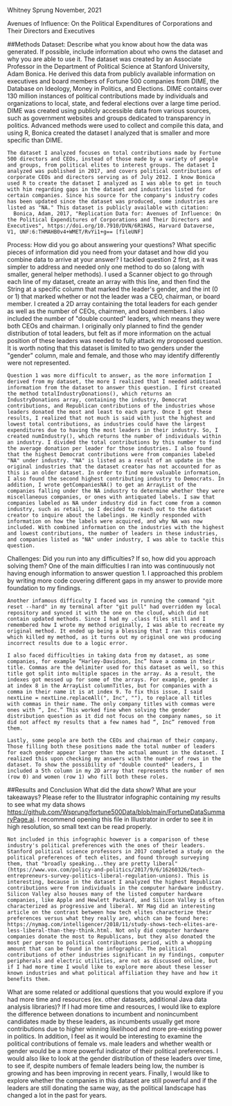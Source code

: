 Whitney Sprung
November, 2021

Avenues of Influence: On the Political Expenditures of Corporations and Their Directors and Executives 
 
##Methods
  Dataset: Describe what you know about how the data was generated. If possible, include information about who owns the dataset and why you are able to use it.
     The dataset was created by an Associate Professor in the Department of Political Science at Stanford University, Adam Bonica. He derived this data from publicly available information on executives and board members of Fortune 500 companies from DIME, the Database on Ideology, Money in Politics, and Elections. DIME contains over 130 million instances of political contributions made by individuals and organizations to local, state, and federal elections over a large time period. DIME was created using publicly accessible data from various sources, such as government websites and groups dedicated to transparency in politics. Advanced methods were used to collect and compile this data, and using R, Bonica created the dataset I analyzed that is smaller and more specific than DIME.

    The dataset I analyzed focuses on total contributions made by Fortune 500 directors and CEOs, instead of those made by a variety of people and groups, from political elites to interest groups. The dataset I analyzed was published in 2017, and covers political contributions of corporate CEOs and directors serving as of July 2012. I know Bonica used R to create the dataset I analyzed as I was able to get in touch with him regarding gaps in the dataset and industries listed for certain companies. Since his source for the company's industry codes has been updated since the dataset was produced, some industries are listed as "NA." This dataset is publicly available with citation:
      Bonica, Adam, 2017, "Replication Data for: Avenues of Influence: On the Political Expenditures of Corporations and Their Directors and Executives", https://doi.org/10.7910/DVN/6R1HAS, Harvard Dataverse, V1, UNF:6:THMAHB0v4+WMET/RvYi1+g== [fileUNF]

  Process: How did you go about answering your questions? What specific pieces of information did you need from your dataset and how did you combine data to arrive at your answer?
    I tackled question 2 first, as it was simpler to address and needed only one method to do so (along with smaller, general helper methods). I used a Scanner object to go through each line of my dataset, create an array with this line, and then find the String at a specific column that marked the leader's gender, and the int (0 or 1) that marked whether or not the leader was a CEO, chairman, or board member. I created a 2D array containing the total leaders for each gender as well as the number of CEOs, chairmen, and board members. I also included the number of "double counted" leaders, which means they were both CEOs and chairman. I originally only planned to find the gender distribution of total leaders, but felt as if more information on the actual position of these leaders was needed to fully attack my proposed question. It is worth noting that this dataset is limited to two genders under the "gender" column, male and female, and those who may identify differently were not represented.

    Question 1 was more difficult to answer, as the more information I derived from my dataset, the more I realized that I needed additional information from the dataset to answer this question. I first created the method totalIndustryDonations(), which returns an IndustryDonations array, containing the industry, Democrat contributions, and Republican contributions of the industries whose leaders donated the most and least to each party. Once I got these results, I realized that not much is said with just the highest and lowest total contributions, as industries could have the largest expenditures due to having the most leaders in their industry. So, I created numIndustry(), which returns the number of individuals within an industry. I divided the total contributions by this number to find the average donation per leader for those industries. I also found that the highest Democrat contributions were from companies labeled "NA" under industry. "NA" is listed as a result of an update in the original industries that the dataset creator has not accounted for as this is an older dataset. In order to find more valuable information, I also found the second highest contributing industry to Democrats. In addition, I wrote getCompaniesNA() to get an ArrayList of the companies falling under the NA industry to determine whether they were miscellaneous companies, or ones with antiquated labels. I saw that companies labeled as NA under industry did in fact come from a common industry, such as retail, so I decided to reach out to the dataset creator to inquire about the labelings. He kindly responded with information on how the labels were acquired, and why NA was now included. With combined information on the industries with the highest and lowest contributions, the number of leaders in these industries, and companies listed as "NA" under industry, I was able to tackle this question.

  Challenges: Did you run into any difficulties? If so, how did you approach solving them?
    One of the main difficulties I ran into was continuously not having enough information to answer question 1. I approached this problem by writing more code covering different gaps in my answer to provide more foundation to my findings.

    Another infamous difficulty I faced was in running the command "git reset --hard" in my terminal after "git pull" had overridden my local repository and synced it with the one on the cloud, which did not contain updated methods. Since I had my .class files still and I remembered how I wrote my method originally, I was able to recreate my original method. It ended up being a blessing that I ran this command which killed my method, as it turns out my original one was producing incorrect results due to a logic error.

    I also faced difficulties in taking data from my dataset, as some companies, for example “Harley-Davidson, Inc” have a comma in their title. Commas are the delimiter used for this dataset as well, so this title got split into multiple spaces in the array. As a result, the indexes got messed up for some of the arrays. For example, gender is at index 8 in the ArrayList columnTitles, but for companies with a comma in their name it is at index 9. To fix this issue, I said nextLine = nextLine.replaceAll(", Inc", ""), to replace all titles with commas in their name. The only company titles with commas were ones with “, Inc.” This worked fine when solving the gender distribution question as it did not focus on the company names, so it did not affect my results that a few names had “, Inc” removed from them.

    Lastly, some people are both the CEOs and chairman of their company. Those filling both these positions made the total number of leaders for each gender appear larger than the actual amount in the dataset. I realized this upon checking my answers with the number of rows in the dataset. To show the possibility of "double counted" leaders, I included a 5th column in my 2D array that represents the number of men (row 0) and women (row 1) who fill both these roles.

##Results and Conclusion
  What did the data show? What are your takeaways?
    Please refer to the Illustrator infographic containing my results to see what my data shows https://github.com/Wsprung/fortune500Data/blob/main/FortuneDataSummaryPage.ai. I recommend opening this file in Illustrator in order to see it in high resolution, so small text can be read properly.

    Not included in this infographic however is a comparison of these industry's political preferences with the ones of their leaders. Stanford political science professors in 2017 completed a study on the political preferences of tech elites, and found through surveying them, that "broadly speaking...they are pretty liberal" (https://www.vox.com/policy-and-politics/2017/9/6/16260326/tech-entrepreneurs-survey-politics-liberal-regulation-unions). This is interesting, because in the dataset I analyzed the highest Republican contributions were from individuals in the computer hardware industry. Silicon Valley also houses many of the listed computer hardware companies, like Apple and Hewlett Packard, and Silicon Valley is often characterized as progressive and liberal. NY Mag did an interesting article on the contrast between how tech elites characterize their preferences versus what they really are, which can be found here: https://nymag.com/intelligencer/2018/11/study-shows-tech-elites-are-less-liberal-than-they-think.html. Not only did computer hardware companies donate the most to Republicans, but they also donated the most per person to political contributions period, with a whopping amount that can be found in the infographic. The political contributions of other industries significant in my findings, computer peripherals and electric utilities, are not as discussed online, but if I had more time I would like to explore more about these lesser known industries and what political affiliation they have and how it benefits them.

  What are some related or additional questions that you would explore if you had more time and resources (ex. other datasets, additional Java data analysis libraries)?
   If I had more time and resources, I would like to explore the difference between donations to incumbent and nonincumbent candidates made by these leaders, as incumbents usually get more contributions due to higher winning likelihood and more pre-existing power in politics. In addition, I feel as it would be interesting to examine the political contributions of female vs. male leaders and whether wealth or gender would be a more powerful indicator of their political preferences. I would also like to look at the gender distribution of these leaders over time, to see if, despite numbers of female leaders being low, the number is growing and has been improving in recent years. Finally, I would like to explore whether the companies in this dataset are still powerful and if the leaders are still donating the same way, as the political landscape has changed a lot in the past for years.
